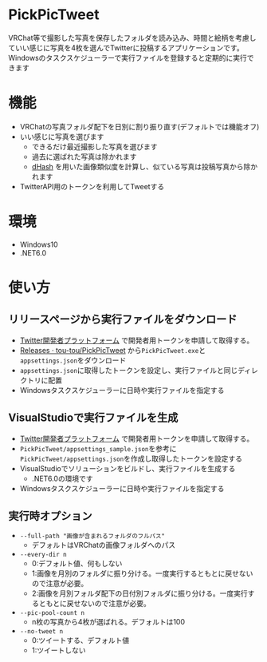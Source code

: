 # PickPicTweet
VRChat等で撮影した写真を保存したフォルダを読み込み、時間と絵柄を考慮していい感じに写真を4枚を選んでTwitterに投稿するアプリケーションです。
Windowsのタスクスケジューラーで実行ファイルを登録すると定期的に実行できます

# 機能
- VRChatの写真フォルダ配下を日別に割り振り直す(デフォルトでは機能オフ)
- いい感じに写真を選びます
  - できるだけ最近撮影した写真を選びます
  - 過去に選ばれた写真は除かれます
  - [dHash](https://www.hackerfactor.com/blog/index.php?/archives/529-Kind-of-Like-That.html) を用いた画像類似度を計算し、似ている写真は投稿写真から除かれます
- TwitterAPI用のトークンを利用してTweetする
# 環境
- Windows10
- .NET6.0

# 使い方
## リリースページから実行ファイルをダウンロード
- [Twitter開発者プラットフォーム](https://developer.twitter.com/ja/docs/twitter-ads-api/getting-started) で開発者用トークンを申請して取得する。
- [Releases · tou-tou/PickPicTweet](https://github.com/tou-tou/PickPicTweet/releases) から`PickPicTweet.exe`と`appsettings.json`をダウンロード
- `appsettings.json`に取得したトークンを設定し、実行ファイルと同じディレクトリに配置
- Windowsタスクスケジューラーに日時や実行ファイルを指定する

## VisualStudioで実行ファイルを生成
- [Twitter開発者プラットフォーム](https://developer.twitter.com/ja/docs/twitter-ads-api/getting-started) で開発者用トークンを申請して取得する。
- `PickPicTweet/appsettings_sample.json`を参考に`PickPicTweet/appsettings.json`を作成し取得したトークンを設定する
- VisualStudioでソリューションをビルドし、実行ファイルを生成する
  - .NET6.0の環境です
- Windowsタスクスケジューラーに日時や実行ファイルを指定する

## 実行時オプション
- `--full-path "画像が含まれるフォルダのフルパス"`
  - デフォルトはVRChatの画像フォルダへのパス
- `--every-dir n`
  - 0:デフォルト値、何もしない 
  - 1:画像を月別のフォルダに振り分ける。一度実行するともとに戻せないので注意が必要。
  - 2:画像を月別フォルダ配下の日付別フォルダに振り分ける。一度実行するともとに戻せないので注意が必要。
- `--pic-pool-count n`
  - n枚の写真から4枚が選ばれる。デフォルトは100
- `--no-tweet n`
  - 0:ツイートする、デフォルト値
  - 1:ツイートしない

